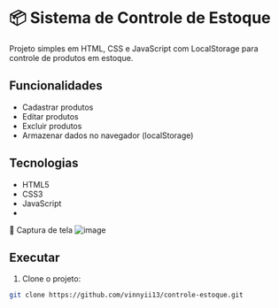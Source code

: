 # 📦 Sistema de Controle de Estoque

Projeto simples em HTML, CSS e JavaScript com LocalStorage para controle de produtos em estoque.


## Funcionalidades
- Cadastrar produtos
- Editar produtos
- Excluir produtos
- Armazenar dados no navegador (localStorage)

## Tecnologias
- HTML5
- CSS3
- JavaScript
- 
📸 Captura de tela
![image](https://github.com/user-attachments/assets/a705a2da-7f9c-4bbb-89ec-4a27d9f66b64)

## Executar
1. Clone o projeto:
```bash
git clone https://github.com/vinnyii13/controle-estoque.git
